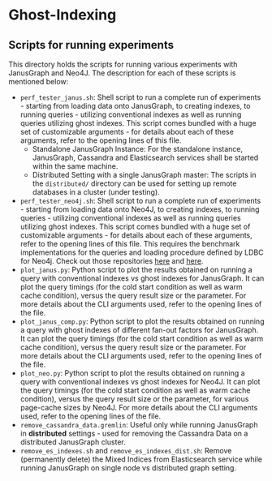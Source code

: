 # Ghost-Indexing

## Scripts for running experiments

This directory holds the scripts for running various experiments with JanusGraph and Neo4J. The description for each of these scripts is mentioned below:  

- `perf_tester_janus.sh`: Shell script to run a complete run of experiments - starting from loading data onto JanusGraph, to creating indexes, to running queries - utilizing conventional indexes as well as running queries utilizing ghost indexes. This script comes bundled with a huge set of customizable arguments - for details about each of these arguments, refer to the opening lines of this file.
  - Standalone JanusGraph Instance: For the standalone instance, JanusGraph, Cassandra and Elasticsearch services shall be started within the same machine.
  - Distributed Setting with a single JanusGraph master: The scripts in the `distributed/` directory can be used for setting up remote databases in a cluster (under testing).
- `perf_tester_neo4j.sh`: Shell script to run a complete run of experiments - starting from loading data onto Neo4J, to creating indexes, to running queries - utilizing conventional indexes as well as running queries utilizing ghost indexes. This script comes bundled with a huge set of customizable arguments - for details about each of these arguments, refer to the opening lines of this file. This requires the benchmark implementations for the queries and loading procedure defined by LDBC for Neo4j. Check out those repositories [here](https://github.com/ldbc/ldbc_snb_datagen) and [here](https://github.com/ldbc/ldbc_snb_implementations).  
- `plot_janus.py`: Python script to plot the results obtained on running a query with conventional indexes vs ghost indexes for JanusGraph. It can plot the query timings (for the cold start condition as well as warm cache condition), versus the query result size or the parameter. For more details about the CLI arguments used, refer to the opening lines of the file.
- `plot_janus_comp.py`: Python script to plot the results obtained on running a query with ghost indexes of different fan-out factors for JanusGraph. It can plot the query timings (for the cold start condition as well as warm cache condition), versus the query result size or the parameter. For more details about the CLI arguments used, refer to the opening lines of the file.
- `plot_neo.py`: Python script to plot the results obtained on running a query with conventional indexes vs ghost indexes for Neo4J. It can plot the query timings (for the cold start condition as well as warm cache condition), versus the query result size or the parameter, for various page-cache sizes by Neo4J. For more details about the CLI arguments used, refer to the opening lines of the file.
- `remove_cassandra_data.gremlin`: Useful only while running JanusGraph in **distributed** settings - used for removing the Cassandra Data on a distributed JanusGraph cluster.
- `remove_es_indexes.sh` and `remove_es_indexes_dist.sh`: Remove (permanently delete) the Mixed Indices from Elasticsearch service while running JanusGraph on single node vs distributed graph setting.
